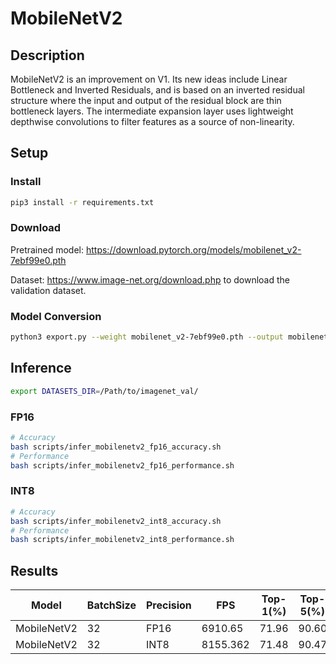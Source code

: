 # MobileNetV2

## Description

MobileNetV2 is an improvement on V1. Its new ideas include Linear Bottleneck and Inverted Residuals, and is based on an inverted residual structure where the input and output of the residual block are thin bottleneck layers. The intermediate expansion layer uses lightweight depthwise convolutions to filter features as a source of non-linearity.

## Setup

### Install

```bash
pip3 install -r requirements.txt
```

### Download

Pretrained model: <https://download.pytorch.org/models/mobilenet_v2-7ebf99e0.pth>

Dataset: <https://www.image-net.org/download.php> to download the validation dataset.

### Model Conversion

```bash
python3 export.py --weight mobilenet_v2-7ebf99e0.pth --output mobilenet_v2.onnx
```

## Inference

```bash
export DATASETS_DIR=/Path/to/imagenet_val/
```

### FP16

```bash
# Accuracy
bash scripts/infer_mobilenetv2_fp16_accuracy.sh
# Performance
bash scripts/infer_mobilenetv2_fp16_performance.sh
```

### INT8

```bash
# Accuracy
bash scripts/infer_mobilenetv2_int8_accuracy.sh
# Performance
bash scripts/infer_mobilenetv2_int8_performance.sh
```

## Results

Model        |BatchSize  |Precision |FPS      |Top-1(%)  |Top-5(%)
-------------|-----------|----------|---------|----------|--------
MobileNetV2 |    32     |   FP16   | 6910.65 |  71.96  | 90.60
MobileNetV2 |    32     |   INT8   | 8155.362 |  71.48  | 90.47
